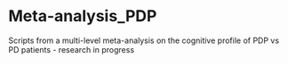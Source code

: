 # Meta-analysis_PDP
Scripts from a multi-level meta-analysis on the cognitive profile of PDP vs PD patients - research in progress
